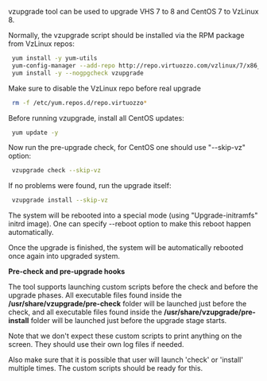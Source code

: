 vzupgrade tool can be used to upgrade VHS 7 to 8 and CentOS 7 to VzLinux 8.

Normally, the vzupgrade script should be installed via the RPM package from VzLinux repos:

```sh
 yum install -y yum-utils
 yum-config-manager --add-repo http://repo.virtuozzo.com/vzlinux/7/x86_64/os/
 yum install -y --nogpgcheck vzupgrade
```

Make sure to disable the VzLinux repo before real upgrade

```sh
 rm -f /etc/yum.repos.d/repo.virtuozzo*
```

Before running vzupgrade, install all CentOS updates:

```sh
 yum update -y
```

Now run the pre-upgrade check, for CentOS one should use "--skip-vz" option:

```sh
 vzupgrade check --skip-vz
```

If no problems were found, run the upgrade itself:

```sh
 vzupgrade install --skip-vz
```

The system will be rebooted into a special mode (using "Upgrade-initramfs" initrd image).
One can specify --reboot option to make this reboot happen automatically.

Once the upgrade is finished, the system will be automatically rebooted once again
into upgraded system.

**Pre-check and pre-upgrade hooks**

The tool supports launching custom scripts before the check and before the upgrade phases.
All executable files found inside the **/usr/share/vzupgrade/pre-check** folder will be launched
just before the check, and all executable files found inside the **/usr/share/vzupgrade/pre-install**
folder will be launched just before the upgrade stage starts.

Note that we don't expect these custom scripts to print anything on the screen. They should use
their own log files if needed.

Also make sure that it is possible that user will launch 'check' or 'install' multiple times.
The custom scripts should be ready for this.
